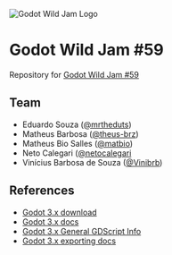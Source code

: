 ![Godot Wild Jam Logo](assets/images/godot_wild_jam/Wildling_head_only.svg)
# Godot Wild Jam #59

Repository for [Godot Wild Jam #59](https://itch.io/jam/godot-wild-jam-59)

## Team
- Eduardo Souza ([@mrtheduts](https://github.com/mrtheduts))
- Matheus Barbosa ([@theus-brz](https://github.com/theus-brz))
- Matheus Bio Salles ([@matbio](https://github.com/matbio))
- Neto Calegari ([@netocalegari](https://github.com/netocalegari)
- Vinícius Barbosa de Souza ([@Vinibrb](https://github.com/Vinibrb))

## References
- [Godot 3.x download](https://godotengine.org/download/3.x/)
- [Godot 3.x docs](https://docs.godotengine.org/pt_BR/stable/index.html)
- [Godot 3.x General GDScript Info](https://docs.godotengine.org/pt_BR/stable/tutorials/scripting/gdscript/gdscript_basics.html)
- [Godot 3.x exporting docs](https://docs.godotengine.org/pt_BR/stable/tutorials/export/exporting_projects.html)
